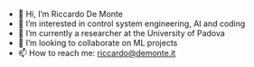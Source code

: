 - 👋 Hi, I’m Riccardo De Monte
- 👀 I’m interested in control system engineering, AI and coding
- 🌱 I’m currently a researcher at the University of Padova
- 💞️ I’m looking to collaborate on ML projects
- 📫 How to reach me: riccardo@demonte.it

<!---
riccardodmts/riccardodmts is a ✨ special ✨ repository because its `README.md` (this file) appears on your GitHub profile.
You can click the Preview link to take a look at your changes.
--->
